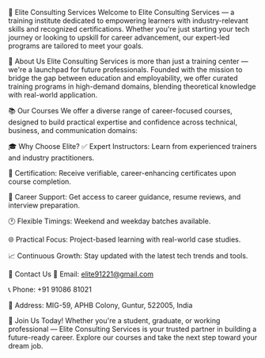 🌟 Elite Consulting Services
Welcome to Elite Consulting Services — a training institute dedicated to empowering learners with industry-relevant skills and recognized certifications. Whether you're just starting your tech journey or looking to upskill for career advancement, our expert-led programs are tailored to meet your goals.

🎯 About Us
Elite Consulting Services is more than just a training center — we're a launchpad for future professionals. Founded with the mission to bridge the gap between education and employability, we offer curated training programs in high-demand domains, blending theoretical knowledge with real-world application.

📚 Our Courses
We offer a diverse range of career-focused courses, designed to build practical expertise and confidence across technical, business, and communication domains:


🎓 Why Choose Elite?
✅ Expert Instructors: Learn from experienced trainers and industry practitioners.

📜 Certification: Receive verifiable, career-enhancing certificates upon course completion.

💼 Career Support: Get access to career guidance, resume reviews, and interview preparation.

🕐 Flexible Timings: Weekend and weekday batches available.

🌐 Practical Focus: Project-based learning with real-world case studies.

📈 Continuous Growth: Stay updated with the latest tech trends and tools.

🏢 Contact Us
📧 Email: elite91221@gmail.com

📞 Phone: +91 91086 81021

📍 Address: MIG-59, APHB Colony, Guntur, 522005, India

🚀 Join Us Today!
Whether you're a student, graduate, or working professional — Elite Consulting Services is your trusted partner in building a future-ready career.
Explore our courses and take the next step toward your dream job.